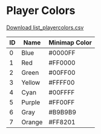 # Player Colors

[Download list_playercolors.csv](../files/list_playercolors.csv)

|ID|Name  |Minimap Color|
|--|------|-------------|
|0 |Blue  |#0000FF      |
|1 |Red   |#FF0000      |
|2 |Green |#00FF00      |
|3 |Yellow|#FFFF00      |
|4 |Cyan  |#00FFFF      |
|5 |Purple|#FF00FF      |
|6 |Gray  |#B9B9B9      |
|7 |Orange|#FF8201      |
